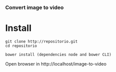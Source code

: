 ### Convert image to video

# Install

	git clone http://repositorio.git
	cd repositorio

	bower install (dependencies node and bower CLI)

Open browser in http://localhost/image-to-video